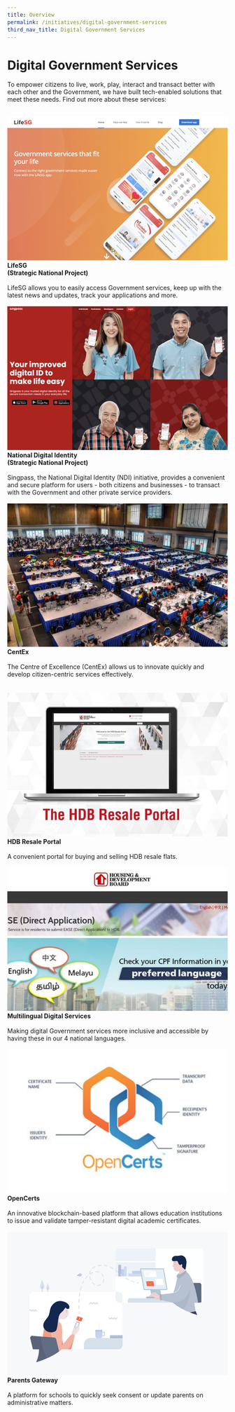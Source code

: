 ```yaml
---
title: Overview
permalink: /initiatives/digital-government-services
third_nav_title: Digital Government Services
---
```

# Digital Government Services

To empower citizens to live, work, play, interact and transact better with each other and the Government, we have built tech-enabled solutions that meet these needs. Find out more about these services:

<br>
<div class="row">
<div class="col"> 
<a href="/initiatives/strategic-national-projects/lifesg"><img src="/images/initiatives/lifesg.jpeg"></a><br>
		<div class="header"><b>LifeSG<br>(Strategic National Project)<br></b></div><br>
		<div class="para">LifeSG allows you to easily access Government services, keep up with the latest news and updates, track your applications and more.
</div>
<br>

</div>
	<div class="col"> 
<a href="/initiatives/strategic-national-projects/national-digital-identity"><img src="/images/initiatives/Singpass-website.jpeg"></a><br>
	<div class="header"><b>National Digital Identity<br>(Strategic National Project)<br></b></div><br>
	<div class="para">Singpass, the National Digital Identity (NDI) initiative, provides a convenient and secure platform for users - both citizens and businesses - to transact with the Government and other private service providers.
</div>
<br>

</div>
	<div class="col"> 
<a href="/initiatives/digital-government-services/centex"><img src="/images/initiatives/overview-pages/centex.png"></a><br>
     <div class="header"><b>CentEx</b></div><br>
    <div class="para">The Centre of Excellence (CentEx) allows us to innovate quickly and develop citizen-centric services effectively.
</div>
<br></div></div>


<br>
<div class="row">
<div class="col"> 
<a href="/initiatives/digital-government-services/hdb-resale-portal"><img src="/images/initiatives/overview-pages/hdb-resale-portal.png"></a><br>
    <div class="header"><b>HDB Resale Portal</b></div><br>
    <div class="para">A convenient portal for buying and selling HDB resale flats. 
</div>
<br>

</div>
	<div class="col"> 
<a href="/initiatives/digital-government-services/multilingual-digital-services"><img src="/images/initiatives/overview-pages/multilingual-digital-services.png"></a><br>
    <div class="header"><b>Multilingual Digital Services</b></div><br>
    <div class="para">Making digital Government services more inclusive and accessible by having these in our 4 national languages.
</div>
<br>

</div>
	<div class="col"> 
<a href="/initiatives/digital-government-services/opencerts"><img src="/images/initiatives/overview-pages/opencerts.png"></a><br>
    <div class="header"><b>OpenCerts</b></div><br>
    <div class="para">An innovative blockchain-based platform that allows education institutions to issue and validate tamper-resistant digital academic certificates.
</div>
<br></div></div>

<div class="row">
	<div class="col">
<a href="/initiatives/digital-government-services/parents-gateway"><img src="/images/initiatives/overview-pages/parents-gateway.png"></a><br>
    <div class="header"><b>Parents Gateway</b></div><br>
    <div class="para">A platform for schools to quickly seek consent or update parents on administrative matters.
</div>
<br>

</div>
<div class="col"> 
</div>
<br>

<div class="col">
</div>
<br>